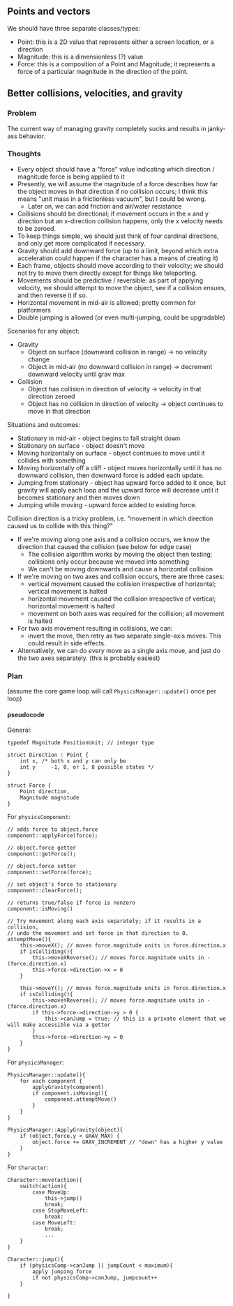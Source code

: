 ## Points and vectors
We should have three separate classes/types:
- Point: this is a 2D value that represents either a screen location, or a direction
- Magnitude: this is a dimensionless (?) value
- Force: this is a composition of a Point and Magnitude; it represents a force of a particular magnitude in the direction of the point. 


## Better collisions, velocities, and gravity
### Problem
The current way of managing gravity completely sucks and results in janky-ass behavior.

### Thoughts
- Every object should have a "force" value indicating which direction / magnitude force is being applied to it
- Presently, we will assume the magnitude of a force describes how far the object moves in that direction if no collision
occurs; I think this means "unit mass in a frictionless vacuum", but I could be wrong. 
    - Later on, we can add friction and air/water resistance
- Collisions should be directional; if movement occurs in the x and y direction but an x-direction collision
happens, only the x velocity needs to be zeroed.
- To keep things simple, we should just think of four cardinal directions, and only get more complicated if necessary. 
- Gravity should add downward force (up to a limit, beyond which extra acceleration could happen if the character has a means of creating it)
- Each frame, objects should move according to their velocity; we should not try to move them directly except 
for things like teleporting. 
- Movements should be predictive / reversible: as part of applying velocity, we should attempt to move
  the object, see if a collision ensues, and then reverse it if so. 
- Horizontal movement in mid-air is allowed; pretty common for platformers
- Double jumping is allowed (or even multi-jumping, could be upgradable)

Scenarios for any object:
- Gravity
    - Object on surface (downward collision in range) -> no velocity change
    - Object in mid-air (no downward collision in range) -> decrement downward velocity until grav max
- Collision
    - Object has collision in direction of velocity -> velocity in that direction zeroed
    - Object has no collision in direction of velocity -> object continues to move in that direction

Situations and outcomes:
- Stationary in mid-air - object begins to fall straight down
- Stationary on surface - object doesn't move
- Moving horizontally on surface - object continues to move until it collides with something
- Moving horizontally off a cliff - object moves horizontally until it has no downward collision, then downward force is added each update. 
- Jumping from stationary - object has upward force added to it once, but gravity will apply each loop and the upward force will decrease until it becomes stationary and then moves down
- Jumping while moving - upward force added to existing force. 

Collision direction is a tricky problem, i.e. "movement in which direction caused us to collide with this thing?" 
- If we're moving along one axis and a collision occurs, we know the direction that caused the collision (see below for edge case)
    - The collision algorithm works by moving the object then testing; collisions only occur because we moved into something
    - We can't be moving downwards and cause a horizontal collision
- If we're moving on two axes and collision occurs, there are three cases:
    - vertical movement caused the collision irrespective of horizontal; vertical movement is halted
    - horizontal movement caused the collision irrespective of vertical; horizontal movement is halted
    - movement on both axes was required for the collision; all movement is halted
- For two axis movement resulting in collisions, we can:
    - invert the move, then retry as two separate single-axis moves. This could result in side effects.
- Alternatively, we can do _every_ move as a single axis move, and just do the two axes separately. (this is probably easiest)

### Plan
(assume the core game loop will call `PhysicsManager::update()` once per loop)

#### pseudocode
General:
```
typedef Magnitude PositionUnit; // integer type

struct Direction : Point {
    int x, /* both x and y can only be 
    int y     -1, 0, or 1, 8 possible states */
}

struct Force {
    Point direction,
    Magnitude magnitude
}
```

For `physicsComponent`: 
```
// adds force to object.force
component::applyForce(force);

// object.force getter
component::getForce();

// object.force setter
component::setForce(force);

// set object's force to stationary
component::clearForce();

// returns true/false if force is nonzero
component::isMoving()

// Try movement along each axis separately; if it results in a collision, 
// undo the movement and set force in that direction to 0.
attemptMove(){
    this->moveX(); // moves force.magnitude units in force.direction.x
    if isColliding(){
        this->moveXReverse(); // moves force.magnitude units in -(force.direction.x)
        this->force->direction->x = 0
    }

    this->moveY(); // moves force.magnitude units in force.direction.x
    if isColliding(){
        this->moveYReverse(); // moves force.magnitude units in -(force.direction.x)
        if this->force->direction->y > 0 {
            this->canJump = true; // this is a private element that we will make accessible via a getter
        }
        this->force->direction->y = 0
    }
}
```

For `physicsManager`:
```
PhysicsManager::update(){
    for each component {
        applyGravity(component)
        if component.isMoving(){
            component.attemptMove()
        }
    }
}

PhysicsManager::ApplyGravity(object){
    if (object.force.y < GRAV_MAX) {
        object.force += GRAV_INCREMENT // "down" has a higher y value 
    }
}
```

For `Character`:
```
Character::move(action){
    switch(action){
        case MoveUp:
            this->jump()
            break;
        case StopMoveLeft:
            break:
        case MoveLeft:
            break;
            ...
    }
}

Character::jump(){
    if (physicsComp->canJump || jumpCount < maximum){
        apply jumping force
        if not physicsComp->canJump, jumpcount++
    }

}
```
